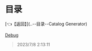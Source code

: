 # 目录  


[👈【返回】](..\--目录--Catalog Generator)  


[Debug](.\Debug\--目录--Debug)  







> 2023/7/8 2:13:11
